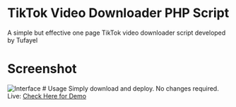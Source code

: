 # TikTok Video Downloader PHP Script
A simple but effective one page TikTok video downloader script developed by Tufayel
# Screenshot
<img src="https://raw.githubusercontent.com/TufayelLUS/TikTok-Video-Downloader-PHP/master/Screenshot.PNG" alt="Interface" />
# Usage
Simply download and deploy. No changes required.
<br>
Live: <a href="http://www.tufayel.rocks/tiktok.php">Check Here for Demo</a>
